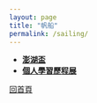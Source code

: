 ```yaml
---
layout: page
title: "帆船"
permalink: /sailing/
---
```

- **[澎湖盃](/activity_reflections/sailing/penghu_regatta/)**
- **[個人學習歷程展](/activity_reflections/sailing/personal_learning_portfolio/)**

[回首頁](/activity_reflections/)
